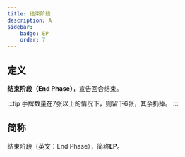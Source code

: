 ```yaml
---
title: 结束阶段
description: A
sidebar:
    badge: EP
    order: 7
---
```


## 定义

**结束阶段（End Phase）**，宣告回合结束。

:::tip
手牌数量在7张以上的情况下，则留下6张，其余扔掉。
:::

## 简称

结束阶段（英文：End Phase），简称**EP**。
